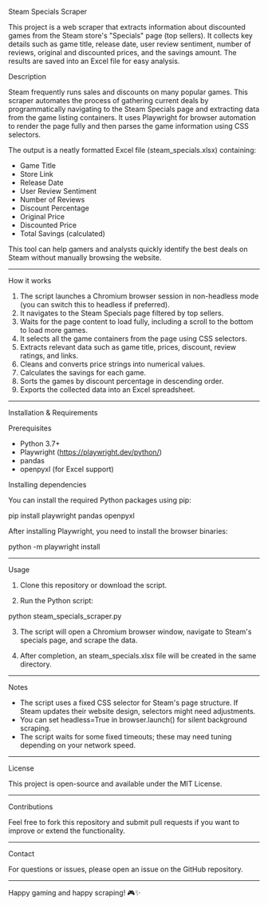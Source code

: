Steam Specials Scraper

This project is a web scraper that extracts information about discounted games from the Steam store's "Specials" page (top sellers). It collects key details such as game title, release date, user review sentiment, number of reviews, original and discounted prices, and the savings amount. The results are saved into an Excel file for easy analysis.

Description

Steam frequently runs sales and discounts on many popular games. This scraper automates the process of gathering current deals by programmatically navigating to the Steam Specials page and extracting data from the game listing containers. It uses Playwright for browser automation to render the page fully and then parses the game information using CSS selectors.

The output is a neatly formatted Excel file (steam_specials.xlsx) containing:

- Game Title
- Store Link
- Release Date
- User Review Sentiment
- Number of Reviews
- Discount Percentage
- Original Price
- Discounted Price
- Total Savings (calculated)

This tool can help gamers and analysts quickly identify the best deals on Steam without manually browsing the website.

---

How it works 

1. The script launches a Chromium browser session in non-headless mode (you can switch this to headless if preferred).
2. It navigates to the Steam Specials page filtered by top sellers.
3. Waits for the page content to load fully, including a scroll to the bottom to load more games.
4. It selects all the game containers from the page using CSS selectors.
5. Extracts relevant data such as game title, prices, discount, review ratings, and links.
6. Cleans and converts price strings into numerical values.
7. Calculates the savings for each game.
8. Sorts the games by discount percentage in descending order.
9. Exports the collected data into an Excel spreadsheet.

---

Installation & Requirements

Prerequisites

- Python 3.7+
- Playwright (https://playwright.dev/python/)
- pandas
- openpyxl (for Excel support)

Installing dependencies

You can install the required Python packages using pip:

pip install playwright pandas openpyxl

After installing Playwright, you need to install the browser binaries:

python -m playwright install

---

Usage

1. Clone this repository or download the script.

2. Run the Python script:

python steam_specials_scraper.py

3. The script will open a Chromium browser window, navigate to Steam's specials page, and scrape the data.

4. After completion, an steam_specials.xlsx file will be created in the same directory.

---

Notes

- The script uses a fixed CSS selector for Steam's page structure. If Steam updates their website design, selectors might need adjustments.
- You can set headless=True in browser.launch() for silent background scraping.
- The script waits for some fixed timeouts; these may need tuning depending on your network speed.

---

License

This project is open-source and available under the MIT License.

---

Contributions

Feel free to fork this repository and submit pull requests if you want to improve or extend the functionality.

---

Contact

For questions or issues, please open an issue on the GitHub repository.

---

Happy gaming and happy scraping! 🎮✨
